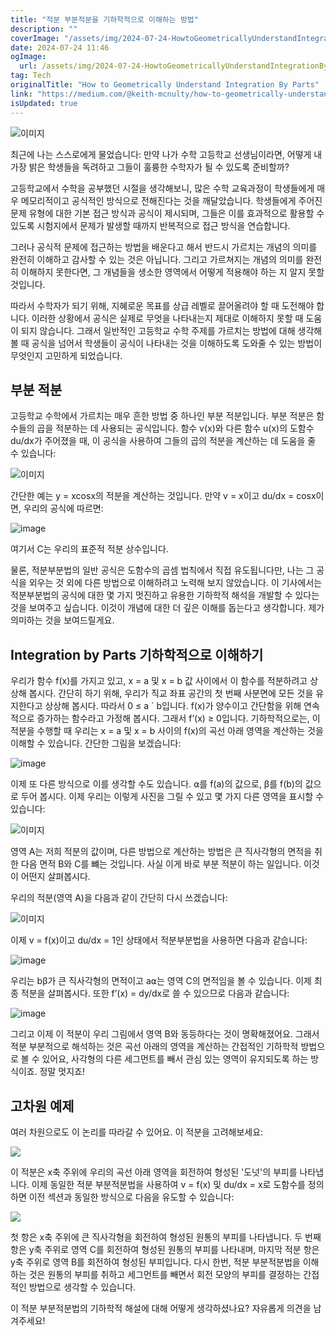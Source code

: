 ```yaml
---
title: "적분 부분적분을 기하학적으로 이해하는 방법"
description: ""
coverImage: "/assets/img/2024-07-24-HowtoGeometricallyUnderstandIntegrationByParts_0.png"
date: 2024-07-24 11:46
ogImage: 
  url: /assets/img/2024-07-24-HowtoGeometricallyUnderstandIntegrationByParts_0.png
tag: Tech
originalTitle: "How to Geometrically Understand Integration By Parts"
link: "https://medium.com/@keith-mcnulty/how-to-geometrically-understand-integration-by-parts-9c1edddfbed9"
isUpdated: true
---
```





![이미지](/assets/img/2024-07-24-HowtoGeometricallyUnderstandIntegrationByParts_0.png)

최근에 나는 스스로에게 물었습니다: 만약 나가 수학 고등학교 선생님이라면, 어떻게 내 가장 밝은 학생들을 독려하고 그들이 훌륭한 수학자가 될 수 있도록 준비할까?

고등학교에서 수학을 공부했던 시절을 생각해보니, 많은 수학 교육과정이 학생들에게 매우 메모리적이고 공식적인 방식으로 전해진다는 것을 깨달았습니다. 학생들에게 주어진 문제 유형에 대한 기본 접근 방식과 공식이 제시되며, 그들은 이를 효과적으로 활용할 수 있도록 시험지에서 문제가 발생할 때까지 반복적으로 접근 방식을 연습합니다.

그러나 공식적 문제에 접근하는 방법을 배운다고 해서 반드시 가르치는 개념의 의미를 완전히 이해하고 감사할 수 있는 것은 아닙니다. 그리고 가르쳐지는 개념의 의미를 완전히 이해하지 못한다면, 그 개념들을 생소한 영역에서 어떻게 적용해야 하는 지 알지 못할 것입니다.

<div class="content-ad"></div>

따라서 수학자가 되기 위해, 지혜로운 목표를 상급 레벨로 끌어올려야 할 때 도전해야 합니다. 이러한 상황에서 공식은 실제로 무엇을 나타내는지 제대로 이해하지 못할 때 도움이 되지 않습니다. 그래서 일반적인 고등학교 수학 주제를 가르치는 방법에 대해 생각해볼 때 공식을 넘어서 학생들이 공식이 나타내는 것을 이해하도록 도와줄 수 있는 방법이 무엇인지 고민하게 되었습니다.

## 부분 적분

고등학교 수학에서 가르치는 매우 흔한 방법 중 하나인 부분 적분입니다. 부분 적분은 함수들의 곱을 적분하는 데 사용되는 공식입니다. 함수 v(x)와 다른 함수 u(x)의 도함수 du/dx가 주어졌을 때, 이 공식을 사용하여 그들의 곱의 적분을 계산하는 데 도움을 줄 수 있습니다:

![이미지](/assets/img/2024-07-24-HowtoGeometricallyUnderstandIntegrationByParts_1.png)

<div class="content-ad"></div>

간단한 예는 y = xcosx의 적분을 계산하는 것입니다. 만약 v = x이고 du/dx = cosx이면, 우리의 공식에 따르면:

![image](/assets/img/2024-07-24-HowtoGeometricallyUnderstandIntegrationByParts_2.png)

여기서 C는 우리의 표준적 적분 상수입니다.

물론, 적분부분법의 일반 공식은 도함수의 곱셈 법칙에서 직접 유도됩니다만, 나는 그 공식을 외우는 것 외에 다른 방법으로 이해하려고 노력해 보지 않았습니다. 이 기사에서는 적분부분법의 공식에 대한 몇 가지 멋진하고 유용한 기하학적 해석을 개발할 수 있다는 것을 보여주고 싶습니다. 이것이 개념에 대한 더 깊은 이해를 돕는다고 생각합니다. 제가 의미하는 것을 보여드릴게요.

<div class="content-ad"></div>

## Integration by Parts 기하학적으로 이해하기

우리가 함수 f(x)를 가지고 있고, x = a 및 x = b 값 사이에서 이 함수를 적분하려고 상상해 봅시다. 간단히 하기 위해, 우리가 직교 좌표 공간의 첫 번째 사분면에 모든 것을 유지한다고 상상해 봅시다. 따라서 0 ≤ a ` b입니다. f(x)가 양수이고 간단함을 위해 연속적으로 증가하는 함수라고 가정해 봅시다. 그래서 f’(x) ≥ 0입니다. 기하학적으로는, 이 적분을 수행할 때 우리는 x = a 및 x = b 사이의 f(x)의 곡선 아래 영역을 계산하는 것을 이해할 수 있습니다. 간단한 그림을 보겠습니다:

![image](/assets/img/2024-07-24-HowtoGeometricallyUnderstandIntegrationByParts_3.png)

이제 또 다른 방식으로 이를 생각할 수도 있습니다. ⍺를 f(a)의 값으로, β를 f(b)의 값으로 두어 봅시다. 이제 우리는 이렇게 사진을 그릴 수 있고 몇 가지 다른 영역을 표시할 수 있습니다:

<div class="content-ad"></div>


![이미지](/assets/img/2024-07-24-HowtoGeometricallyUnderstandIntegrationByParts_4.png)

영역 A는 저희 적분의 값이며, 다른 방법으로 계산하는 방법은 큰 직사각형의 면적을 취한 다음 면적 B와 C를 뺴는 것입니다. 사실 이게 바로 부분 적분이 하는 일입니다. 이것이 어떤지 살펴봅시다.

우리의 적분(영역 A)을 다음과 같이 간단히 다시 쓰겠습니다:

![이미지](/assets/img/2024-07-24-HowtoGeometricallyUnderstandIntegrationByParts_5.png)


<div class="content-ad"></div>

이제 v = f(x)이고 du/dx = 1인 상태에서 적분부분법을 사용하면 다음과 같습니다:


![image](/assets/img/2024-07-24-HowtoGeometricallyUnderstandIntegrationByParts_6.png)


우리는 bβ가 큰 직사각형의 면적이고 a⍺는 영역 C의 면적임을 볼 수 있습니다. 이제 최종 적분을 살펴봅시다. 또한 f’(x) = dy/dx로 쓸 수 있으므로 다음과 같습니다:


![image](/assets/img/2024-07-24-HowtoGeometricallyUnderstandIntegrationByParts_7.png)


<div class="content-ad"></div>

그리고 이제 이 적분이 우리 그림에서 영역 B와 동등하다는 것이 명확해졌어요. 그래서 적분 부분적으로 해석하는 것은 곡선 아래의 영역을 계산하는 간접적인 기하학적 방법으로 볼 수 있어요, 사각형의 다른 세그먼트를 빼서 관심 있는 영역이 유지되도록 하는 방식이죠. 정말 멋지죠!

## 고차원 예제

여러 차원으로도 이 논리를 따라갈 수 있어요. 이 적분을 고려해보세요: 

<img src="/assets/img/2024-07-24-HowtoGeometricallyUnderstandIntegrationByParts_8.png" />

<div class="content-ad"></div>

이 적분은 x축 주위에 우리의 곡선 아래 영역을 회전하여 형성된 '도넛'의 부피를 나타냅니다. 이제 동일한 적분 부분적분법을 사용하여 v = f(x) 및 du/dx = x로 도함수를 정의하면 이전 섹션과 동일한 방식으로 다음을 유도할 수 있습니다:

![](/assets/img/2024-07-24-HowtoGeometricallyUnderstandIntegrationByParts_9.png)

첫 항은 x축 주위에 큰 직사각형을 회전하여 형성된 원통의 부피를 나타냅니다. 두 번째 항은 y축 주위로 영역 C를 회전하여 형성된 원통의 부피를 나타내며, 마지막 적분 항은 y축 주위로 영역 B를 회전하여 형성된 부피입니다. 다시 한번, 적분 부분적분법을 이해하는 것은 원통의 부피를 취하고 세그먼트를 빼면서 회전 모양의 부피를 결정하는 간접적인 방법으로 생각할 수 있습니다.

이 적분 부분적분법의 기하학적 해설에 대해 어떻게 생각하셨나요? 자유롭게 의견을 남겨주세요!